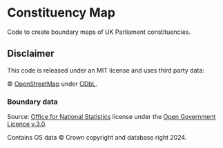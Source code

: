 # Constituency Map
 
Code to create boundary maps of UK Parliament constituencies.

## Disclaimer

This code is released under an MIT license and uses third party data:

© [OpenStreetMap](https://openstreetmap.org/copyright/) under [ODbL](https://opendatacommons.org/licenses/odbl/).

### Boundary data

Source: [Office for National Statistics](https://geoportal.statistics.gov.uk/search?q=BDY_ELE&sort=Date%20Created%7Ccreated%7Cdesc) license under the [Open Government Licence v.3.0](https://www.nationalarchives.gov.uk/doc/open-government-licence/version/3/).

Contains OS data © Crown copyright and database right 2024.
